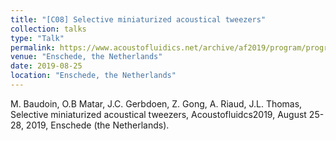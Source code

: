 ```yaml
---
title: "[C08] Selective miniaturized acoustical tweezers"
collection: talks
type: "Talk"
permalink: https://www.acoustofluidics.net/archive/af2019/program/program_overview.html
venue: "Enschede, the Netherlands"
date: 2019-08-25
location: "Enschede, the Netherlands"
---
```


M. Baudoin, O.B Matar, J.C. Gerbdoen, Z. Gong, A. Riaud, J.L. Thomas, Selective miniaturized acoustical tweezers, Acoustofluidcs2019, August 25-28, 2019, Enschede (the Netherlands).
